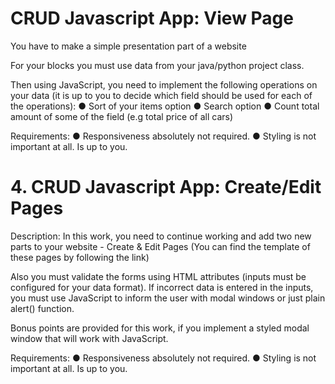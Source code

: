 # CRUD Javascript App: View Page

You have to make a simple presentation part of a website

For your blocks you must use data from your java/python project class.

Then using JavaScript, you need to implement the following operations on your data (it is up to you to decide which field should be used for each of the operations): 
●	Sort of your items option
●	Search option 
●	Count total amount of some of the field 
(e.g total price of all cars)

Requirements:
●	Responsiveness absolutely not required.
●	Styling is not important at all. Is up to you.

# 4. CRUD Javascript App: Create/Edit Pages

Description: In this work, you need to continue working and add two new parts to your website - Create & Edit Pages (You can find the template of these pages by following the link)

Also you must validate the forms using HTML attributes (inputs must be configured for your data format).
If incorrect data is entered in the inputs, you must use JavaScript to inform the user with modal windows or just plain alert() function.

Bonus points are provided for this work, if you implement a styled modal window that will work with JavaScript.

Requirements:
●	Responsiveness absolutely not required.
●	Styling is not important at all. Is up to you.

